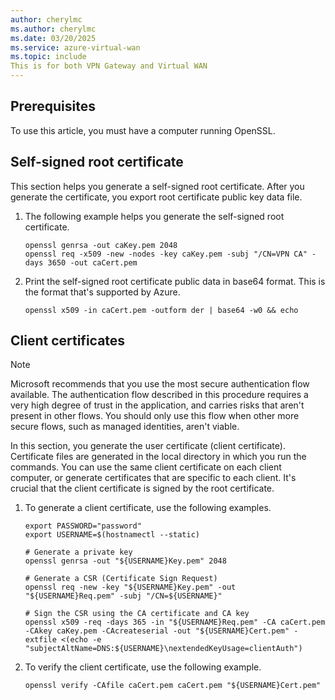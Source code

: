 ```yaml
---
author: cherylmc
ms.author: cherylmc
ms.date: 03/20/2025
ms.service: azure-virtual-wan
ms.topic: include
This is for both VPN Gateway and Virtual WAN
---
```


## Prerequisites

To use this article, you must have a computer running OpenSSL.

## Self-signed root certificate

This section helps you generate a self-signed root certificate. After you generate the certificate, you export root certificate public key data file.

1. The following example helps you generate the self-signed root certificate.

   ```CLI
   openssl genrsa -out caKey.pem 2048
   openssl req -x509 -new -nodes -key caKey.pem -subj "/CN=VPN CA" -days 3650 -out caCert.pem
   ```

1. Print the self-signed root certificate public data in base64 format. This is the format that's supported by Azure.

   ```CLI
   openssl x509 -in caCert.pem -outform der | base64 -w0 && echo
   ```

## Client certificates

> [!NOTE]
> Microsoft recommends that you use the most secure authentication flow available. The authentication flow described in this procedure requires a very high degree of trust in the application, and carries risks that aren't present in other flows. You should only use this flow when other more secure flows, such as managed identities, aren't viable.

In this section, you generate the user certificate (client certificate). Certificate files are generated in the local directory in which you run the commands. You can use the same client certificate on each client computer, or generate certificates that are specific to each client. It's crucial that the client certificate is signed by the root certificate.

1. To generate a client certificate, use the following examples.

   ```CLI
   export PASSWORD="password"
   export USERNAME=$(hostnamectl --static)
 
   # Generate a private key
   openssl genrsa -out "${USERNAME}Key.pem" 2048
 
   # Generate a CSR (Certificate Sign Request)
   openssl req -new -key "${USERNAME}Key.pem" -out "${USERNAME}Req.pem" -subj "/CN=${USERNAME}"
 
   # Sign the CSR using the CA certificate and CA key
   openssl x509 -req -days 365 -in "${USERNAME}Req.pem" -CA caCert.pem -CAkey caKey.pem -CAcreateserial -out "${USERNAME}Cert.pem" -extfile <(echo -e "subjectAltName=DNS:${USERNAME}\nextendedKeyUsage=clientAuth")
   ```

1. To verify the client certificate, use the following example.

   ```CLI
   openssl verify -CAfile caCert.pem caCert.pem "${USERNAME}Cert.pem"
   ```